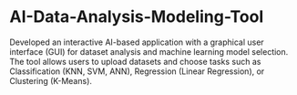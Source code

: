 # AI-Data-Analysis-Modeling-Tool
 Developed an interactive AI-based application with a graphical user interface (GUI) for dataset analysis and machine learning model selection. The tool allows users to upload datasets and choose tasks such as Classification (KNN, SVM, ANN), Regression (Linear Regression), or Clustering (K-Means). 
